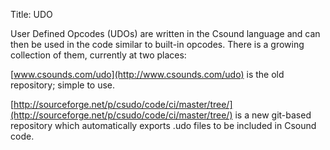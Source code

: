 Title: UDO
<!--- Date: 2010-12-03 10:20
#Category: Python
#Tags: pelican, publishing
#Slug: my-super-post
Author: Joachim Heintz and others
#Summary: Short version for index and feeds
-->


User Defined Opcodes (UDOs) are written in the Csound language and can then be used in the code similar to built-in opcodes. There is a growing collection of them, currently at two places:

[www.csounds.com/udo](http://www.csounds.com/udo) is the old repository; simple to use.

[http://sourceforge.net/p/csudo/code/ci/master/tree/](http://sourceforge.net/p/csudo/code/ci/master/tree/) is a new git-based repository which automatically exports .udo files to be included in Csound code.
